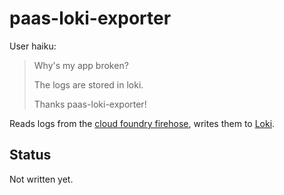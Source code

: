 paas-loki-exporter
==================

User haiku:

> Why's my app broken?
>
> The logs are stored in loki.
>
> Thanks paas-loki-exporter!

Reads logs from the [cloud foundry firehose](https://docs.cloudfoundry.org/loggregator/architecture.html#firehose), writes them to [Loki](https://grafana.com/loki).

Status
------

Not written yet.

